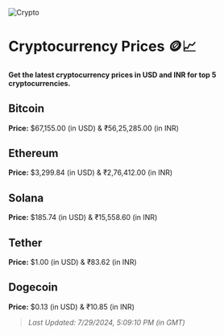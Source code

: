 
![Crypto](https://www.techguide.com.au/wp-content/uploads/2020/11/crypto3.jpeg)

# Cryptocurrency Prices 🪙📈

#### Get the latest cryptocurrency prices in USD and INR for top 5 cryptocurrencies.

## Bitcoin

**Price:** $67,155.00 (in USD) & ₹56,25,285.00 (in INR)

## Ethereum

**Price:** $3,299.84 (in USD) & ₹2,76,412.00 (in INR)

## Solana

**Price:** $185.74 (in USD) & ₹15,558.60 (in INR)

## Tether

**Price:** $1.00 (in USD) & ₹83.62 (in INR)

## Dogecoin

**Price:** $0.13 (in USD) & ₹10.85 (in INR)

> _Last Updated: 7/29/2024, 5:09:10 PM (in GMT)_
